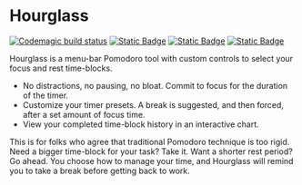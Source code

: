 # Hourglass
[![Codemagic build status][badge-svg-link]][build-link]
[![Static Badge][mac-app-store-badge]][mac-app-store-link]
[![Static Badge][github-badge]][github-project-link]
[![Static Badge][stripe-badge]][stripe-link]

Hourglass is a menu-bar Pomodoro tool with custom controls to select your focus and rest time-blocks.

- No distractions, no pausing, no bloat. Commit to focus for the duration of the timer. 
- Customize your timer presets. A break is suggested, and then forced, after a set amount of focus time.
- View your completed time-block history in an interactive chart.

This is for folks who agree that traditional Pomodoro technique is too rigid. 
Need a bigger time-block for your task? Take it. Want a shorter rest period? Go ahead. 
You choose how to manage your time, and Hourglass will remind you to take a break before getting back to work.

[badge-svg-link]: https://api.codemagic.io/apps/6414e23f7e66ee98ea7b215d/build-and-test/status_badge.svg
[build-link]: https://codemagic.io/apps/6414e23f7e66ee98ea7b215d/build-and-test/latest_build
[github-project-link]: https://github.com/users/isiahmanns/projects/1
[github-badge]: https://img.shields.io/badge/Github%20Project-black?logo=github
[mac-app-store-link]: https://apps.apple.com/us/app/hourglass-focus-timer/id6450314646
[mac-app-store-badge]: https://img.shields.io/badge/Mac%20App%20Store-white?logo=appstore
[stripe-link]: https://donate.stripe.com/bIY3eq1Qx7xBd3y4gg
[stripe-badge]: https://img.shields.io/badge/Donate-white?logo=stripe
